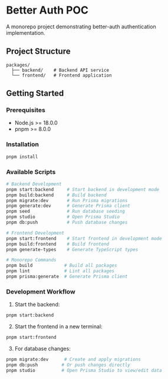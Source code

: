 # Better Auth POC

A monorepo project demonstrating better-auth authentication implementation.

## Project Structure

```
packages/
  ├── backend/    # Backend API service
  └── frontend/   # Frontend application
```

## Getting Started

### Prerequisites

- Node.js >= 18.0.0
- pnpm >= 8.0.0

### Installation

```bash
pnpm install
```

### Available Scripts

```bash
# Backend Development
pnpm start:backend     # Start backend in development mode
pnpm build:backend     # Build backend
pnpm migrate:dev       # Run Prisma migrations
pnpm generate:dev      # Generate Prisma client
pnpm seed              # Run database seeding
pnpm studio            # Open Prisma Studio
pnpm db:push           # Push database changes

# Frontend Development
pnpm start:frontend    # Start frontend in development mode
pnpm build:frontend    # Build frontend
pnpm generate-types    # Generate TypeScript types

# Monorepo Commands
pnpm build            # Build all packages
pnpm lint             # Lint all packages
pnpm prisma:generate  # Generate Prisma client
```

### Development Workflow

1. Start the backend:
```bash
pnpm start:backend
```

2. Start the frontend in a new terminal:
```bash
pnpm start:frontend
```

3. For database changes:
```bash
pnpm migrate:dev      # Create and apply migrations
pnpm db:push         # Or push changes directly
pnpm studio          # Open Prisma Studio to view/edit data
```
